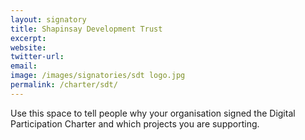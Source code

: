 ```yaml
---
layout: signatory
title: Shapinsay Development Trust
excerpt: 
website: 
twitter-url: 
email: 
image: /images/signatories/sdt logo.jpg
permalink: /charter/sdt/
---
```


Use this space to tell people why your organisation signed the Digital Participation Charter and which projects you are supporting.
